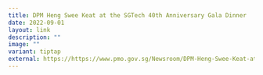 ```yaml
---
title: DPM Heng Swee Keat at the SGTech 40th Anniversary Gala Dinner
date: 2022-09-01
layout: link
description: ""
image: ""
variant: tiptap
external: https://https://www.pmo.gov.sg/Newsroom/DPM-Heng-Swee-Keat-at-the-SGTech-40th-Anniversary-Gala-Dinner
---
```

